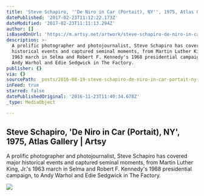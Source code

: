 ```yaml
---
title: 'Steve Schapiro, ''De Niro in Car (Portait), NY'', 1975, Atlas Gallery | Artsy'
datePublished: '2017-02-23T11:12:22.173Z'
dateModified: '2017-02-23T11:11:13.294Z'
author: []
isBasedOnUrl: 'https://m.artsy.net/artwork/steve-schapiro-de-niro-in-car-portait-ny'
description: >-
  A prolific photographer and photojournalist, Steve Schapiro has covered major
  historical events and captured seminal moments, from Martin Luther King, Jr.'s
  1963 march in Selma and Robert F. Kennedy's 1968 presidential campaign, to
  Andy Warhol and Edie Sedgwick in The Factory.
publisher: {}
via: {}
sourcePath: _posts/2016-08-19-steve-schapiro-de-niro-in-car-portait-ny-1975-atlas.md
inFeed: true
starred: false
datePublishedOriginal: '2016-11-23T11:40:34.678Z'
_type: MediaObject

---
```

<article style=""><h1>Steve Schapiro, 'De Niro in Car (Portait), NY', 1975, Atlas Gallery | Artsy</h1><p>A prolific photographer and photojournalist, Steve Schapiro has covered major historical events and captured seminal moments, from Martin Luther King, Jr.'s 1963 march in Selma and Robert F. Kennedy's 1968 presidential campaign, to Andy Warhol and Edie Sedgwick in The Factory.</p><img src="https://d32dm0rphc51dk.cloudfront.net/IUwcdJLMDGeWP25IhPieyw/large.jpg" /></article>